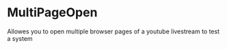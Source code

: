 # MultiPageOpen
Allowes you to open multiple browser pages of a youtube livestream to test a system
